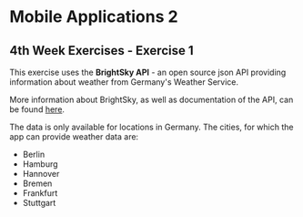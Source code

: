 # Mobile Applications 2
## 4th Week Exercises - Exercise 1

This exercise uses the **BrightSky API** - an open source json API providing information about weather from Germany's Weather Service.

More information about BrightSky, as well as documentation of the API,  can be found [here](https://brightsky.dev/).

The data is only available for locations in Germany. The cities, for which the app can provide weather data are:
- Berlin
- Hamburg
- Hannover
- Bremen
- Frankfurt
- Stuttgart